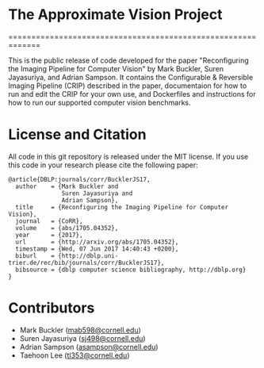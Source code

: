 
# The Approximate Vision Project
=============================================================

This is the public release of code developed for the paper "Reconfiguring the Imaging Pipeline for Computer Vision" by Mark Buckler, Suren Jayasuriya, and Adrian Sampson. It contains the Configurable & Reversible Imaging Pipeline (CRIP) described in the paper, documentaion for how to run and edit the CRIP for your own use, and Dockerfiles and instructions for how to run our supported computer vision benchmarks.

# License and Citation

All code in this git repository is released under the MIT license. If you use this code in your research please cite the following paper:

```
@article{DBLP:journals/corr/BucklerJS17,
  author    = {Mark Buckler and
               Suren Jayasuriya and
               Adrian Sampson},
  title     = {Reconfiguring the Imaging Pipeline for Computer Vision},
  journal   = {CoRR},
  volume    = {abs/1705.04352},
  year      = {2017},
  url       = {http://arxiv.org/abs/1705.04352},
  timestamp = {Wed, 07 Jun 2017 14:40:43 +0200},
  biburl    = {http://dblp.uni-trier.de/rec/bib/journals/corr/BucklerJS17},
  bibsource = {dblp computer science bibliography, http://dblp.org}
}
```




# Contributors 

 * Mark Buckler (mab598@cornell.edu)
 * Suren Jayasuriya (sj498@cornell.edu)
 * Adrian Sampson (asampson@cornell.edu)
 * Taehoon Lee (tl353@cornell.edu)
